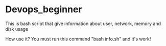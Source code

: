 # Devops_beginner

This is bash script that give information about user, network, memory and disk usage


How use it? You must run this command "bash info.sh" and it's work!
